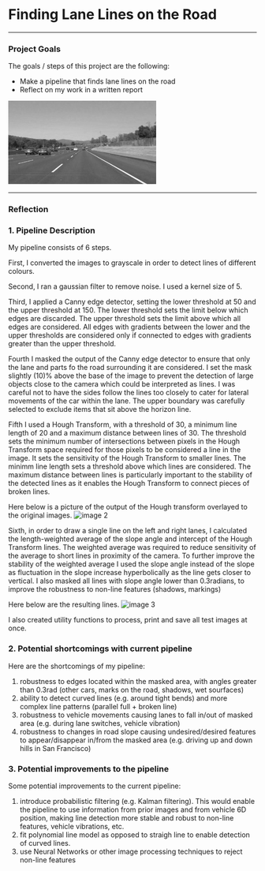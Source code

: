 # **Finding Lane Lines on the Road** 

---

### Project Goals

The goals / steps of this project are the following:
* Make a pipeline that finds lane lines on the road
* Reflect on my work in a written report

![image1](./examples/grayscale.jpg "Grayscale")

---

### Reflection

### 1. Pipeline Description

My pipeline consists of 6 steps. 

First, I converted the images to grayscale in order to detect lines of different colours.

Second, I ran a gaussian filter to remove noise. I used a kernel size of 5.

Third, I applied a Canny edge detector, setting the lower threshold at 50 and the upper threshold at 150. The lower threshold sets the limit below which edges are discarded. The upper threshold sets the limit above which all edges are considered. All edges with gradients between the lower and the upper thresholds are considered only if connected to edges with gradients greater than the upper threshold.

Fourth I masked the output of the Canny edge detector to ensure that only the lane and parts fo the road surrounding it are considered. I set the mask slightly (10)% above the base of the image to prevent the detection of large objects close to the camera which could be interpreted as lines. I was careful not to have the sides follow the lines too closely to cater for lateral movements of the car within the lane. The upper boundary was carefully selected to exclude items that sit above the horizon line.

Fifth I used a Hough Transform, with a threshold of 30, a minimum line length of 20 and a maximum distance between lines of 30. The threshold sets the minimum number of intersections between pixels in the Hough Transform space required for those pixels to be considered a line in the image. It sets the sensitivity of the Hough Transform to smaller lines. The minimm line length sets a threshold above which lines are considered. The maximum distance between lines is particularly important to the stability of the detected lines as it enables the Hough Transform to connect pieces of broken lines.

Here below is a picture of the output of the Hough transform overlayed to the original images.
![image 2](./test_images_output/Hough_image.jpg)

Sixth, in order to draw a single line on the left and right lanes, I calculated the length-weighted average of the slope angle and intercept of the Hough Transform lines. The weighted average was required to reduce sensitivity of the average to short lines in proximity of the camera. To further improve the stability of the weighted average I used the slope angle instead of the slope as fluctuation in the slope increase hyperbolically as the line gets closer to vertical. I also masked all lines with slope angle lower than 0.3radians, to improve the robustness to non-line features (shadows, markings)

Here below are the resulting lines.
![image 3](./test_images_output/Average_image.jpg)

I also created utility functions to process, print and save all test images at once.

### 2. Potential shortcomings with current pipeline

Here are the shortcomings of my pipeline:
1. robustness to edges located within the masked area, with angles greater than 0.3rad (other cars, marks on the road, shadows, wet sourfaces)
2. ability to detect curved lines (e.g. around tight bends) and more complex line patterns (parallel full + broken line)
3. robustness to vehicle movements causing lanes to fall in/out of masked area (e.g. during lane switches, vehicle vibration)
4. robustness to changes in road slope causing undesired/desired features to appear/disappear in/from the masked area (e.g. driving up and down hills in San Francisco)

### 3. Potential improvements to the pipeline

Some potential improvements to the current pipeline:
1. introduce probabilistic filtering (e.g. Kalman filtering). This would enable the pipeline to use information from prior images and from vehicle 6D position, making line detection more stable and robust to non-line features, vehicle vibrations, etc.
2. fit polynomial line model as opposed to straigh line to enable detection of curved lines. 
2. use Neural Networks or other image processing techniques to reject non-line features
